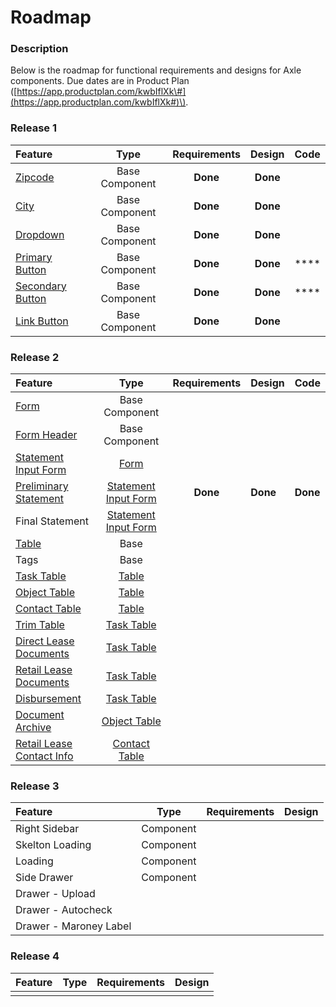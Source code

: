 # Roadmap

### Description

Below is the roadmap for functional requirements and designs for Axle components. Due dates are in Product Plan \([https://app.productplan.com/kwbIflXk\#](https://app.productplan.com/kwbIflXk#)\).

### Release 1

| Feature | Type | Requirements | Design | Code |
| :--- | :---: | :---: | :---: | :--- |
| [Zipcode ](../components/input/zipcode.md) | Base Component | **Done** | **Done** |  |
| [City ](../components/input/city.md) | Base Component | **Done** | **Done** |  |
| [Dropdown](../components/dropdown.md) | Base Component | **Done** | **Done** |  |
| [Primary Button](../components/button/primary-button.md) | Base Component | **Done** | **Done** | \*\*\*\* |
| [Secondary Button](../components/button/secondary-button.md) | Base Component | **Done** | **Done** | \*\*\*\* |
| [Link Button](../components/button/link-button.md) | Base Component | **Done** | **Done** |  |

### Release 2

| Feature | Type | Requirements | Design | Code |
| :--- | :---: | :---: | :--- | :--- |
| [Form](../components/form/) | Base Component |  |  |  |
| [Form Header](../components/header/) | Base Component |  |  |  |
| [Statement Input Form](../components/form/preliminary-and-final-statements/) | [Form](../components/form/) |  |  |  |
| [Preliminary Statement](../components/form/preliminary-and-final-statements/lbo-preliminary-statement.md) | [Statement Input Form](../components/form/preliminary-and-final-statements/) | **Done** | **Done** | **Done** |
| Final Statement | [Statement Input Form](../components/form/preliminary-and-final-statements/) |  |  |  |
| [Table](../components/task-tables/) | Base |  |  |  |
| Tags | Base |  |  |  |
| [Task Table](../components/task-tables/task-table/) | [Table](../components/task-tables/) |  |  |  |
| [Object Table](../components/task-tables/object-table/) | [Table](../components/task-tables/) |  |  |  |
| [Contact Table](../components/task-tables/contact-table/) | [Table](../components/task-tables/) |  |  |  |
| [Trim Table](../components/task-tables/task-table/trim.md) | [Task Table](../components/task-tables/task-table/) |  |  |  |
| [Direct Lease Documents](../components/task-tables/task-table/direct-lease-documents.md) | [Task Table](../components/task-tables/task-table/) |  |  |  |
| [Retail Lease Documents](../components/task-tables/task-table/retail-lease-documents.md) | [Task Table](../components/task-tables/task-table/) |  |  |  |
| [Disbursement](../components/task-tables/task-table/disbursement.md) | [Task Table](../components/task-tables/task-table/) |  |  |  |
| [Document Archive](../components/task-tables/object-table/archive.md) | [Object Table](../components/task-tables/object-table/) |  |  |  |
| [Retail Lease Contact Info](../components/task-tables/contact-table/retail-lease-contact-info.md) | [Contact Table](../components/task-tables/contact-table/) |  |  |  |

### Release 3

| Feature | Type | Requirements | Design |
| :--- | :---: | :---: | :--- |
| Right Sidebar | Component |  |  |
| Skelton Loading | Component |  |  |
| Loading | Component |  |  |
| Side Drawer | Component |  |  |
| Drawer - Upload |  |  |  |
| Drawer - Autocheck |  |  |  |
| Drawer - Maroney Label |  |  |  |

### Release 4

| Feature | Type | Requirements | Design |
| :--- | :---: | :---: | :---: |
|  |  |  |  |

